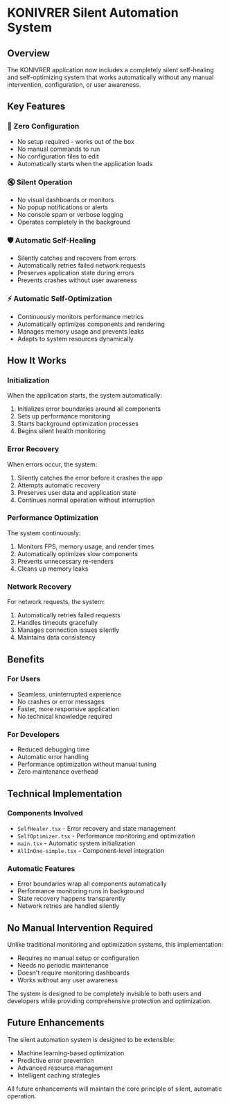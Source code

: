 # KONIVRER Silent Automation System

## Overview

The KONIVRER application now includes a completely silent self-healing and self-optimizing system that works automatically without any manual intervention, configuration, or user awareness.

## Key Features

### 🤖 Zero Configuration
- No setup required - works out of the box
- No manual commands to run
- No configuration files to edit
- Automatically starts when the application loads

### 🔇 Silent Operation
- No visual dashboards or monitors
- No popup notifications or alerts
- No console spam or verbose logging
- Operates completely in the background

### 🛡️ Automatic Self-Healing
- Silently catches and recovers from errors
- Automatically retries failed network requests
- Preserves application state during errors
- Prevents crashes without user awareness

### ⚡ Automatic Self-Optimization
- Continuously monitors performance metrics
- Automatically optimizes components and rendering
- Manages memory usage and prevents leaks
- Adapts to system resources dynamically

## How It Works

### Initialization
When the application starts, the system automatically:
1. Initializes error boundaries around all components
2. Sets up performance monitoring
3. Starts background optimization processes
4. Begins silent health monitoring

### Error Recovery
When errors occur, the system:
1. Silently catches the error before it crashes the app
2. Attempts automatic recovery
3. Preserves user data and application state
4. Continues normal operation without interruption

### Performance Optimization
The system continuously:
1. Monitors FPS, memory usage, and render times
2. Automatically optimizes slow components
3. Prevents unnecessary re-renders
4. Cleans up memory leaks

### Network Recovery
For network requests, the system:
1. Automatically retries failed requests
2. Handles timeouts gracefully
3. Manages connection issues silently
4. Maintains data consistency

## Benefits

### For Users
- Seamless, uninterrupted experience
- No crashes or error messages
- Faster, more responsive application
- No technical knowledge required

### For Developers
- Reduced debugging time
- Automatic error handling
- Performance optimization without manual tuning
- Zero maintenance overhead

## Technical Implementation

### Components Involved
- `SelfHealer.tsx` - Error recovery and state management
- `SelfOptimizer.tsx` - Performance monitoring and optimization
- `main.tsx` - Automatic system initialization
- `AllInOne-simple.tsx` - Component-level integration

### Automatic Features
- Error boundaries wrap all components automatically
- Performance monitoring runs in background
- State recovery happens transparently
- Network retries are handled silently

## No Manual Intervention Required

Unlike traditional monitoring and optimization systems, this implementation:
- Requires no manual setup or configuration
- Needs no periodic maintenance
- Doesn't require monitoring dashboards
- Works without any user awareness

The system is designed to be completely invisible to both users and developers while providing comprehensive protection and optimization.

## Future Enhancements

The silent automation system is designed to be extensible:
- Machine learning-based optimization
- Predictive error prevention
- Advanced resource management
- Intelligent caching strategies

All future enhancements will maintain the core principle of silent, automatic operation.